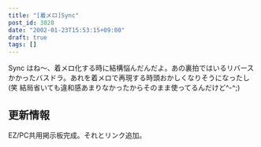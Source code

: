 ```yaml
---
title: "[着メロ]Sync"
post_id: 3028
date: "2002-01-23T15:53:15+09:00"
draft: true
tags: []
---
```



Sync はね～、着メロ化する時に結構悩んだんだよ。あの裏拍ではいるリバースかかったバスドラ。あれを着メロで再現する時頭おかしくなりそうになったし(笑 結局省いても違和感あまりなかったからそのまま使ってるんだけど^-^;)
## 更新情報
EZ/PC共用掲示板完成。それとリンク追加。

